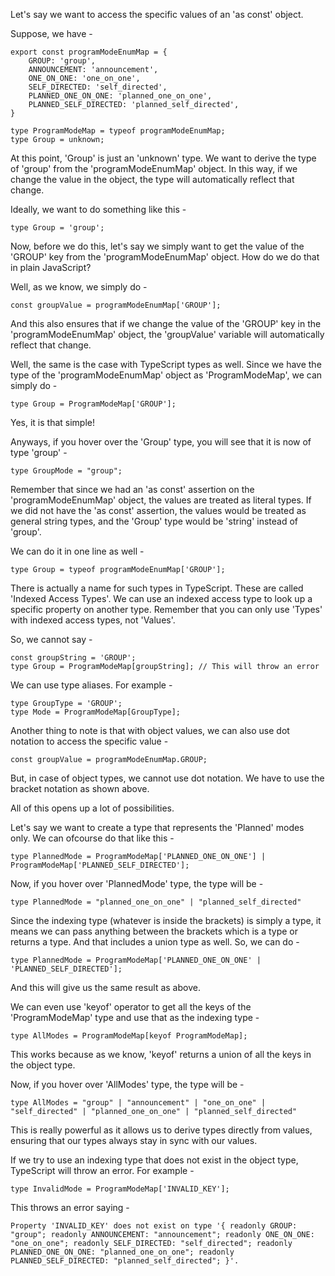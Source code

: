 Let's say we want to access the specific values of an 'as const' object.

Suppose, we have -

    export const programModeEnumMap = {
        GROUP: 'group',
        ANNOUNCEMENT: 'announcement',
        ONE_ON_ONE: 'one_on_one',
        SELF_DIRECTED: 'self_directed',
        PLANNED_ONE_ON_ONE: 'planned_one_on_one',
        PLANNED_SELF_DIRECTED: 'planned_self_directed',
    }

    type ProgramModeMap = typeof programModeEnumMap;
    type Group = unknown;

At this point, 'Group' is just an 'unknown' type. We want to derive the type of 'group' from the 'programModeEnumMap' object. In this way, if we change the value in the object, the type will automatically reflect that change.

Ideally, we want to do something like this -

    type Group = 'group';

Now, before we do this, let's say we simply want to get the value of the 'GROUP' key from the 'programModeEnumMap' object. How do we do that in plain JavaScript?

Well, as we know, we simply do -

    const groupValue = programModeEnumMap['GROUP'];

And this also ensures that if we change the value of the 'GROUP' key in the 'programModeEnumMap' object, the 'groupValue' variable will automatically reflect that change.

Well, the same is the case with TypeScript types as well. Since we have the type of the 'programModeEnumMap' object as 'ProgramModeMap', we can simply do -

    type Group = ProgramModeMap['GROUP'];

Yes, it is that simple!

Anyways, if you hover over the 'Group' type, you will see that it is now of type 'group' -

    type GroupMode = "group";

Remember that since we had an 'as const' assertion on the 'programModeEnumMap' object, the values are treated as literal types. If we did not have the 'as const' assertion, the values would be treated as general string types, and the 'Group' type would be 'string' instead of 'group'.

We can do it in one line as well -

    type Group = typeof programModeEnumMap['GROUP'];

There is actually a name for such types in TypeScript. These are called 'Indexed Access Types'. We can use an indexed access type to look up a specific property on another type. Remember that you can only use 'Types' with indexed access types, not 'Values'.

So, we cannot say -

    const groupString = 'GROUP';
    type Group = ProgramModeMap[groupString]; // This will throw an error

We can use type aliases. For example -

    type GroupType = 'GROUP';
    type Mode = ProgramModeMap[GroupType];

Another thing to note is that with object values, we can also use dot notation to access the specific value -

    const groupValue = programModeEnumMap.GROUP;

But, in case of object types, we cannot use dot notation. We have to use the bracket notation as shown above.

All of this opens up a lot of possibilities. 

Let's say we want to create a type that represents the 'Planned' modes only. We can ofcourse do that like this -

    type PlannedMode = ProgramModeMap['PLANNED_ONE_ON_ONE'] | ProgramModeMap['PLANNED_SELF_DIRECTED'];

Now, if you hover over 'PlannedMode' type, the type will be -

    type PlannedMode = "planned_one_on_one" | "planned_self_directed"

Since the indexing type (whatever is inside the brackets) is simply a type, it means we can pass anything between the brackets which is a type or returns a type. And that includes a union type as well. So, we can do -

    type PlannedMode = ProgramModeMap['PLANNED_ONE_ON_ONE' | 'PLANNED_SELF_DIRECTED'];

And this will give us the same result as above.

We can even use 'keyof' operator to get all the keys of the 'ProgramModeMap' type and use that as the indexing type -

    type AllModes = ProgramModeMap[keyof ProgramModeMap];

This works because as we know, 'keyof' returns a union of all the keys in the object type.

Now, if you hover over 'AllModes' type, the type will be -

    type AllModes = "group" | "announcement" | "one_on_one" | "self_directed" | "planned_one_on_one" | "planned_self_directed"

This is really powerful as it allows us to derive types directly from values, ensuring that our types always stay in sync with our values.

If we try to use an indexing type that does not exist in the object type, TypeScript will throw an error. For example -

    type InvalidMode = ProgramModeMap['INVALID_KEY'];

This throws an error saying -

    Property 'INVALID_KEY' does not exist on type '{ readonly GROUP: "group"; readonly ANNOUNCEMENT: "announcement"; readonly ONE_ON_ONE: "one_on_one"; readonly SELF_DIRECTED: "self_directed"; readonly PLANNED_ONE_ON_ONE: "planned_one_on_one"; readonly PLANNED_SELF_DIRECTED: "planned_self_directed"; }'.